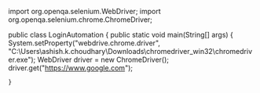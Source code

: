 import org.openqa.selenium.WebDriver;
import org.openqa.selenium.chrome.ChromeDriver;

public class LoginAutomation {
    public static void main(String[] args) {
        System.setProperty("webdrive.chrome.driver", "C:\\Users\\ashish.k.choudhary\\Downloads\\chromedriver_win32\\chromedriver.exe");
     WebDriver driver = new ChromeDriver();
     driver.get("https://www.google.com");
     

    }
